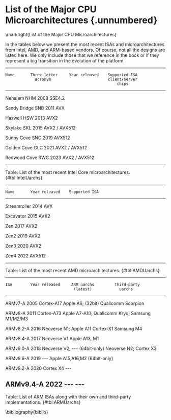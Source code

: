 # List of the Major CPU Microarchitectures {.unnumbered}

\markright{List of the Major CPU Microarchitectures}

In the tables below we present the most recent ISAs and microarchitectures from Intel, AMD, and ARM-based vendors. Of course, not all the designs are listed here. We only include those that we reference in the book or if they represent a big transition in the evolution of the platform.

---------------------------------------------------------------
    Name       Three-letter     Year released    Supported ISA
                 acronym                         client/server
                                                     chips
------------  ---------------  ---------------  ---------------
   Nehalem         NHM              2008             SSE4.2

Sandy Bridge       SNB              2011              AVX

   Haswell         HSW              2013              AVX2

   Skylake         SKL              2015         AVX2 / AVX512

 Sunny Cove        SNC              2019             AVX512

 Golden Cove       GLC              2021         AVX2 / AVX512 

Redwood Cove       RWC              2023         AVX2 / AVX512 

---------------------------------------------------------------

Table: List of the most recent Intel Core microarchitectures. {#tbl:IntelUarchs}

----------------------------------------------
    Name       Year released    Supported ISA
------------  ---------------  ---------------
Streamroller       2014              AVX

  Excavator        2015              AVX2

   Zen             2017              AVX2

   Zen2            2019              AVX2

   Zen3            2020              AVX2

   Zen4            2022             AVX512

----------------------------------------------

Table: List of the most recent AMD microarchitectures. {#tbl:AMDUarchs}

------------------------------------------------------------------
    ISA        Year released     ARM uarchs         Third-party
                                  (latest)            uarchs
------------  ---------------  --------------   ------------------
  ARMv7-A          2005          Cortex-A17          Apple A6;
  (32bit)                                       Quallcomm Scorpion

  ARMv8-A          2011          Cortex-A73        Apple A7-A10;
                                                  Quallcomm Kryo;
                                                 Samsung M1/M2/M3

 ARMv8.2-A         2016         Neoverse N1;         Apple A11
                                 Cortex-X1           Samsung M4

 ARMv8.4-A         2017         Neoverse V1        Apple A13, M1

 ARMv9.0-A         2018         Neoverse V2;            --- 
(64bit-only)                    Neoverse N2;
                                 Cortex X3

 ARMv8.6-A         2019             ---           Apple A15,A16,M2
(64bit-only)

 ARMv9.2-A         2020          Cortex X4              ---

 ARMv9.4-A         2022             ---                 ---
------------------------------------------------------------------

Table: List of ARM ISAs along with their own and third-party implementations. {#tbl:ARMUarchs}

\bibliography{biblio}